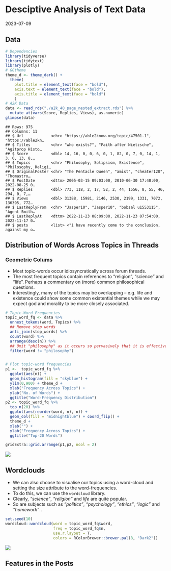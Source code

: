 Desciptive Analysis of Text Data
================
2023-07-09

## Data

``` r
# Dependencies
library(tidyverse)
library(tidytext)
library(plotly)
# GGtheme
theme_d <- theme_dark() + 
  theme(
    plot.title = element_text(face = "bold"),
    axis.text = element_text(face = "bold"),
    axis.title = element_text(face = "bold")
    ) 
# A2K Data
data <- read_rds("./a2k_40_page_nested_extract.rds") %>%
  mutate_at(vars(Score, Replies, Views), as.numeric)
glimpse(data)
```

    ## Rows: 975
    ## Columns: 11
    ## $ Url            <chr> "https://able2know.org/topic/47501-1", "https://able2kn…
    ## $ Titles         <chr> "who exists?", "Faith after Nietzsche", "Agitprop Histo…
    ## $ Score          <dbl> 14, 16, 0, 0, 6, 0, 1, 82, 0, 7, 0, 14, 1, 3, 0, 13, 8,…
    ## $ Topics         <chr> "Philosophy, Solipsism, Existence", "Philosophy, Religi…
    ## $ OriginalPoster <chr> "The Pentacle Queen", "amist", "cheater120", "Thomastro…
    ## $ PostDate       <dttm> 2005-03-15 09:03:00, 2010-06-30 17:40:00, 2022-08-25 0…
    ## $ Replies        <dbl> 773, 118, 2, 17, 52, 2, 44, 1556, 8, 55, 46, 294, 0, 7,…
    ## $ Views          <dbl> 31388, 15981, 2146, 2530, 2199, 1331, 7072, 136395, 772…
    ## $ LastReplyFrom  <chr> "Jasper10", "Jasper10", "bobsal u1553115", "Agent Smith…
    ## $ LastReplyAt    <dttm> 2022-11-23 08:09:00, 2022-11-23 07:54:00, 2022-11-17 0…
    ## $ posts          <list> <"i have recently come to the conclusion, against my o…

## Distribution of Words Across Topics in Threads

### Geometric Colums

- Most topic-words occur idiosyncratically across forum threads.
- The most frequent topics contain references to “religion”, “science”
  and “life”. Perhaps a commentary on (more) common philosophical
  questions.
- Interestingly, many of the topics may be overlapping – e.g. life and
  existence could show some common existential themes while we may
  expect god and morality to be more closely associated.

``` r
# Topic-Word Frequencies
topic_word_fq <- data %>%
  unnest_tokens(word, Topics) %>%
  ## Remove stop words
  anti_join(stop_words) %>%
  count(word) %>% 
  arrange(desc(n)) %>%
  ## Omit "philosophy" as it occurs so pervasively that it is effectively redundant
  filter(word != "philosophy")


# Plot topic-word frequencies
p1 <-  topic_word_fq %>%
  ggplot(aes(n)) +
  geom_histogram(fill = "skyblue") +
  ylim(0,900) + theme_d +
  xlab("Frequency Across Topics") +
  ylab("No. of Words") +
  ggtitle("Word-Frequency Distribution") 
p2 <- topic_word_fq %>%
  top_n(20) %>%
  ggplot(aes(reorder(word, n), n)) +
  geom_col(fill = "midnightblue") + coord_flip() +
  theme_d +
  xlab("") +
  ylab("Frequency Across Topics") +
  ggtitle("Top-20 Words")

gridExtra::grid.arrange(p1,p2, ncol = 2)
```

![](1.TextDescriptives_files/figure-gfm/unnamed-chunk-1-1.png)<!-- -->

## Wordclouds

- We can also choose to visualise our topics using a word-cloud and
  setting the size attribute to the word-frequencies.
- To do this, we can use the `wordcloud` library.
- Clearly, *“science”*, *“religion”* and *life* are quite popular.
- So are subjects such as *“politics”*, *“psychology”*, *“ethics”*,
  *“logic”* and *“homework”*..

``` r
set.seed(10)
wordcloud::wordcloud(word = topic_word_fq$word, 
                     freq = topic_word_fq$n,
                     use.r.layout = T,
                     colors = RColorBrewer::brewer.pal(8, "Dark2"))
```

![](1.TextDescriptives_files/figure-gfm/unnamed-chunk-2-1.png)<!-- -->

## Features in the Posts
